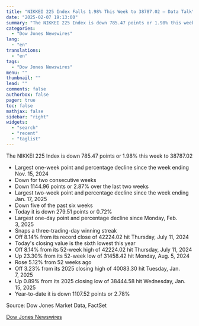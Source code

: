 ```yaml
---
title: "NIKKEI 225 Index Falls 1.98% This Week to 38787.02 — Data Talk"
date: "2025-02-07 19:13:00"
summary: "The NIKKEI 225 Index is down 785.47 points or 1.98% this week to 38787.02Largest one-week point and percentage decline since the week ending Nov. 15, 2024Down for two consecutive weeksDown 1144.96 points or 2.87% over the last two weeksLargest two-week point and percentage decline since the week ending Jan. 17,..."
categories:
  - "Dow Jones Newswires"
lang:
  - "en"
translations:
  - "en"
tags:
  - "Dow Jones Newswires"
menu: ""
thumbnail: ""
lead: ""
comments: false
authorbox: false
pager: true
toc: false
mathjax: false
sidebar: "right"
widgets:
  - "search"
  - "recent"
  - "taglist"
---
```


The NIKKEI 225 Index is down 785.47 points or 1.98% this week to 38787.02

* Largest one-week point and percentage decline since the week ending Nov. 15, 2024
* Down for two consecutive weeks
* Down 1144.96 points or 2.87% over the last two weeks
* Largest two-week point and percentage decline since the week ending Jan. 17, 2025
* Down five of the past six weeks
* Today it is down 279.51 points or 0.72%
* Largest one-day point and percentage decline since Monday, Feb. 3, 2025
* Snaps a three-trading-day winning streak
* Off 8.14% from its record close of 42224.02 hit Thursday, July 11, 2024
* Today's closing value is the sixth lowest this year
* Off 8.14% from its 52-week high of 42224.02 hit Thursday, July 11, 2024
* Up 23.30% from its 52-week low of 31458.42 hit Monday, Aug. 5, 2024
* Rose 5.12% from 52 weeks ago
* Off 3.23% from its 2025 closing high of 40083.30 hit Tuesday, Jan. 7, 2025
* Up 0.89% from its 2025 closing low of 38444.58 hit Wednesday, Jan. 15, 2025
* Year-to-date it is down 1107.52 points or 2.78%

Source: Dow Jones Market Data, FactSet

[Dow Jones Newswires](https://www.tradingview.com/news/DJN_DN20250207004459:0-nikkei-225-index-falls-1-98-this-week-to-38787-02-data-talk/)

